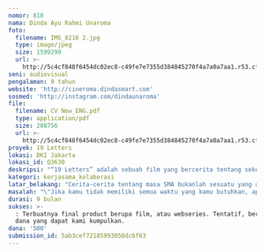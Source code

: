 ```yaml
---
nomor: 818
nama: Dinda Ayu Rahmi Unaroma
foto:
  filename: IMG_8216 2.jpg
  type: image/jpeg
  size: 1599299
  url: >-
    http://5c4cf848f6454dc02ec8-c49fe7e7355d384845270f4a7a0a7aa1.r53.cf2.rackcdn.com/b1baeedf-81cd-4332-b65e-eee10b54a003/IMG_8216%202.jpg
seni: audiovisual
pengalaman: 9 tahun
website: 'http://cineroma.dindasmart.com'
sosmed: 'http://instagram.com/dindaunaroma'
file:
  filename: CV New_ENG.pdf
  type: application/pdf
  size: 208756
  url: >-
    http://5c4cf848f6454dc02ec8-c49fe7e7355d384845270f4a7a0a7aa1.r53.cf2.rackcdn.com/3f431811-a7c6-488b-aaf3-95cd961b127e/CV%20New_ENG.pdf
proyek: 19 Letters
lokasi: DKI Jakarta
lokasi_id: Q3630
deskripsi: "“19 Letters” adalah sebuah film yang bercerita tentang sekelompok sahabat yang berusaha menikmati masa SMA mereka lewat musik, walaupun dihadapkan pada masalah pribadi dan juga kelas akselerasi yang kompetitif. \r\n\r\nDengan tingginya angka penerimaan universitas negerinya, dan juga keberagaman ekskulnya, SMA 314 Jakarta adalah salah satu yang terfavorit di Indonesia. \r\n\r\nPada siswanya, terdapatlah sembilan belas anak yang menghuni kelas akselerasi, tempat berkumpulnya anak-anak paling jenius di sekolah. Bukannya tiga tahun, mereka hanya memiliki dua tahun untuk menjalani masa SMA mereka. Untuk belajar, dan juga mempersiapkan diri untuk menjalani hidup selepas sekolah.\r\n\r\nDi kelas tersebut, bertemulah kita dengan tiga sahabat;\r\n\r\nDinar (15), juara umum ketika SMP, yang menemukan bahwa di sekolah ini, mendapatkan predikat murid terbaik bukanlah sesuatu yang mudah dicapai. \r\n\r\nGia (15), magnet pemersatu teman-temannya di kelas. Cita-citanya untuk menjadi dokter, adalah sebuah tantangan, akibat kondisi akademiknya.\r\n\r\nZahra (15), seorang atlet hoki yang harus mengubur impiannya untuk mengikuti kejuaraan nasional karena penyakit jantungnya.\r\n\r\nDinar, Gia, dan Zahra menemukan sebuah koneksi melalui musik. Disini, mereka menemukan bahwa konser orkestra ekskul musik klasik sekolah adalah sebuah event yang tidak boleh mereka lewatkan. \r\n\r\n19 Letters mengikuti perjuangan mereka untuk memperbaiki diri, menerima kekurangan masing-masing, dan juga menemukan arti sebenarnya persahabatan."
kategori: kerjasama_kolaborasi
latar_belakang: "Cerita-cerita tentang masa SMA bukanlah sesuatu yang asing dalam perfilman Indonesia. Namun, sebagian besar cerita tersebut—setidaknya yang akhir-akhir ini beredar di pasaran, bercerita tentang seorang cewek, bertemu cowok, dan bagaimana cinta mereka bersemi. Sesekali ada persahabatan, namun biasanya sahabat tokoh utama tersebut, hanya akan menjadi tempat curhat si tokoh utama. Sebenarnya, cerita-cerita tersebut tidaklah mewakili apa yang saya alami. \r\n\r\nWaktu untuk memikirkan romansa, itu ada. Namun, sebagian besar waktu saya di masa sekolah dihabiskan dengan sahabat-sahabat saya. Berjuang bersama, berbagi tangisan dan canda tawa, dan bahkan mengalami perselisihan. Karakter kami sebagai wanita-wanita yang berjuang bersama, dapat relate dengan wanita-wanita lainnya, khususnya yang masih remaja. \r\n\r\nOleh karena itu, lewat film “19 Letters”, saya ingin menceritakan sebuah kisah persahabatan yang indah, yang dimana kisah saya dan sahabat-sahabat sayalah yang menginspirasinya. Disini, saya juga berharap agar dapat membawa perasaan penonton, dan sama-sama melihat bagaimana indahnya persahabatan itu.\r\n\r\nKini, tahap pengerjaan masih dalam proses pengembangan skenario. Diharapkan melalui Cipta Media kami mendapatkan hibah untuk mendanai sebagian keperluan project, yang dimana akan digabungkan dengan dana dari sumber lain. Berapapun hibah yang kami dapatkan, akan sangat membantu keberlangsungan project kami, yang sangat kami percaya dapat menumbuhkan manfaat. "
masalah: "\"Jika kamu tidak memiliki semua waktu yang kamu butuhkan, apa yang akan kamu lakukan untuk memaksimalkannya?\"\L\LPertanyaan itu muncul ketika saya mengenang masa SMA saya. Alih-alih tiga tahun, saya hanya memiliki dua tahun. Namun, itu tidak menghentikan saya dan teman-teman saya untuk melakukan semua hal yang paling mengagumkan selama SMA.\L\LSMA adalah salah satu saat paling berharga dalam hidupku. Dalam dua tahun yang singkat itu, saya mendapat kesempatan untuk menemukan diri saya sendiri, melakukan hal-hal di luar batas saya, dan mencari tahu orang-orang macam apa yang cocok menjadi teman saya.\r\n\r\nLewat “19 Letters, saya ingin membuat sebuah cerita tentang bertumbuh dewasa, lewat karakter Dinar, Gia, dan Zahra, yang saya harapkan dapat menjadi panduan bagi remaja-remaja wanita lainnya, agar dapat menghargai hidup mereka, dan memaksimalkan setiap waktu yang mereka miliki. "
durasi: 9 bulan
sukses: >-
  : Terbuatnya final product berupa film, atau webseries. Tentatif, berdasarkan
  dana yang dapat kami kumpulkan. 
dana: '500'
submission_id: 5ab3cef72185993058dc6f63
---
```

